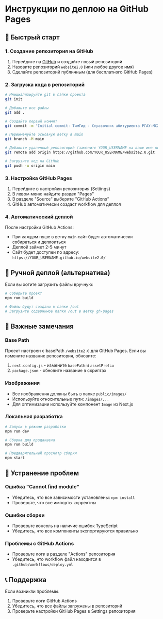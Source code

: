 # Инструкции по деплою на GitHub Pages

## 🚀 Быстрый старт

### 1. Создание репозитория на GitHub

1. Перейдите на [GitHub](https://github.com) и создайте новый репозиторий
2. Назовите репозиторий `website2.0` (или любое другое имя)
3. Сделайте репозиторий публичным (для бесплатного GitHub Pages)

### 2. Загрузка кода в репозиторий

```bash
# Инициализируйте git в папке проекта
git init

# Добавьте все файлы
git add .

# Создайте первый коммит
git commit -m "Initial commit: ТимГид - Справочник абитуриента РГАУ-МСХА"

# Переименуйте основную ветку в main
git branch -M main

# Добавьте удаленный репозиторий (замените YOUR_USERNAME на ваше имя пользователя)
git remote add origin https://github.com/YOUR_USERNAME/website2.0.git

# Загрузите код на GitHub
git push -u origin main
```

### 3. Настройка GitHub Pages

1. Перейдите в настройки репозитория (Settings)
2. В левом меню найдите раздел "Pages"
3. В разделе "Source" выберите "GitHub Actions"
4. GitHub автоматически создаст workflow для деплоя

### 4. Автоматический деплой

После настройки GitHub Actions:
- При каждом пуше в ветку `main` сайт будет автоматически собираться и деплоиться
- Деплой займет 2-5 минут
- Сайт будет доступен по адресу: `https://YOUR_USERNAME.github.io/website2.0/`

## 🔧 Ручной деплой (альтернатива)

Если вы хотите загрузить файлы вручную:

```bash
# Соберите проект
npm run build

# Файлы будут созданы в папке /out
# Загрузите содержимое папки /out в ветку gh-pages
```

## 📝 Важные замечания

### Base Path
Проект настроен с basePath `/website2.0` для GitHub Pages. Если вы измените название репозитория, обновите:

1. `next.config.js` - измените `basePath` и `assetPrefix`
2. `package.json` - обновите название в скриптах

### Изображения
- Все изображения должны быть в папке `public/images/`
- Используйте относительные пути: `/images/...`
- Для оптимизации используйте компонент `Image` из Next.js

### Локальная разработка
```bash
# Запуск в режиме разработки
npm run dev

# Сборка для продакшена
npm run build

# Предварительный просмотр сборки
npm start
```

## 🐛 Устранение проблем

### Ошибка "Cannot find module"
- Убедитесь, что все зависимости установлены: `npm install`
- Проверьте, что все импорты корректны

### Ошибки сборки
- Проверьте консоль на наличие ошибок TypeScript
- Убедитесь, что все компоненты экспортируются правильно

### Проблемы с GitHub Actions
- Проверьте логи в разделе "Actions" репозитория
- Убедитесь, что workflow файл находится в `.github/workflows/deploy.yml`

## 📞 Поддержка

Если возникли проблемы:
1. Проверьте логи GitHub Actions
2. Убедитесь, что все файлы загружены в репозиторий
3. Проверьте настройки GitHub Pages в Settings репозитория 